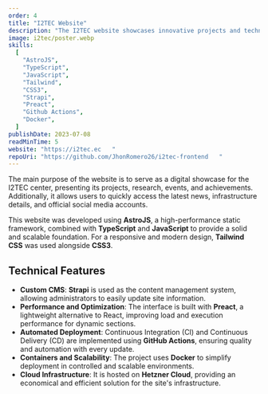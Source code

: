 ```yaml
---
order: 4
title: "I2TEC Website"
description: "The I2TEC website showcases innovative projects and technological advancements developed in collaboration with experts to deliver impactful technological solutions. Built with AstroJS, Strapi, and TypeScript, it integrates modern technologies such as Docker, GitHub Actions, and Hetzner Cloud."
image: i2tec/poster.webp
skills:
  [
    "AstroJS",
    "TypeScript",
    "JavaScript",
    "Tailwind",
    "CSS3",
    "Strapi",
    "Preact",
    "Github Actions",
    "Docker",
  ]
publishDate: 2023-07-08
readMinTime: 5
website: "https://i2tec.ec   "
repoUri: "https://github.com/JhonRomero26/i2tec-frontend   "
---
```


The main purpose of the website is to serve as a digital showcase for the I2TEC center, presenting its projects, research, events, and achievements. Additionally, it allows users to quickly access the latest news, infrastructure details, and official social media accounts.

This website was developed using **AstroJS**, a high-performance static framework, combined with **TypeScript** and **JavaScript** to provide a solid and scalable foundation. For a responsive and modern design, **Tailwind CSS** was used alongside **CSS3**.

## Technical Features

- **Custom CMS**: **Strapi** is used as the content management system, allowing administrators to easily update site information.
- **Performance and Optimization**: The interface is built with **Preact**, a lightweight alternative to React, improving load and execution performance for dynamic sections.
- **Automated Deployment**: Continuous Integration (CI) and Continuous Delivery (CD) are implemented using **GitHub Actions**, ensuring quality and automation with every update.
- **Containers and Scalability**: The project uses **Docker** to simplify deployment in controlled and scalable environments.
- **Cloud Infrastructure**: It is hosted on **Hetzner Cloud**, providing an economical and efficient solution for the site's infrastructure.
